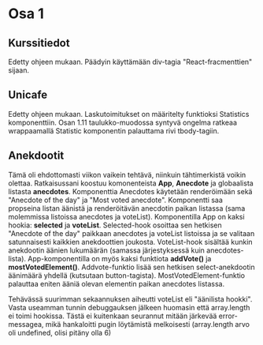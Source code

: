 # Osa 1

## Kurssitiedot

Edetty ohjeen mukaan. Päädyin käyttämään div-tagia "React-fracmenttien" sijaan.

## Unicafe

Edetty ohjeen mukaan. Laskutoimitukset on määritelty funktioksi Statistics komponenttiin. Osan 1.11 taulukko-muodossa syntyvä ongelma ratkeaa wrappaamallä Statistic komponentin palauttama rivi tbody-tagiin.  


## Anekdootit

Tämä oli ehdottomasti viikon vaikein tehtävä, niinkuin tähtimerkistä voikin olettaa. Ratkaisussani koostuu komonenteista **App**, **Anecdote** ja globaalista listasta **anecdotes**. Komponenttia Anecdotes käytetään renderöimään sekä "Anecdote of the day" ja "Most voted anecdote". Komponentti saa propseina listan äänistä ja renderöitävän anecdotin paikan listassa (sama molemmissa listoissa anecdotes ja voteList). Komponentilla App on kaksi hookia: **selected** ja **voteList**. Selected-hook osoittaa sen hetkisen "Anecdote of the day" paikkaan anecdotes ja voteList listoissa ja se valitaan satunnaisesti kaikkien anekdoottien joukosta. VoteList-hook sisältää kunkin anekdootin äänien lukumäärän (samassa järjestyksessä kuin anecdotes-lista). App-komponentilla on myös kaksi funktiota **addVote()** ja **mostVotedElement()**. Addvote-funktio lisää sen hetkisen select-anekdootin äänimäärä yhdellä (kutsutaan button-tagista). MostVotedElement-funktio palauttaa eniten ääniä olevan elementin paikan anecdotes listassa.

Tehävässä suurimman sekaannuksen aiheutti voteList eli "äänilista hookki". Vasta useamman tunnin debuggauksen jälkeen huomasin että array.length ei toimi hookissa. Tästä ei kuitenkaan seurannut mitään järkevää error-messagea, mikä hankaloitti pugin löytämistä melkoisesti (array.length arvo oli undefined, olisi pitäny olla 6)

